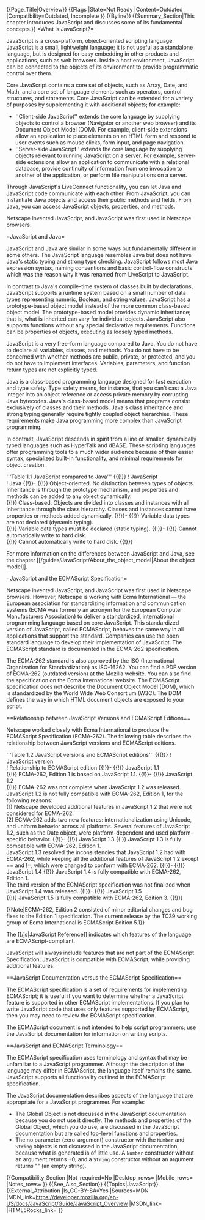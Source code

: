 {{Page_Title|Overview}}
{{Flags
|State=Not Ready
|Content=Outdated
|Compatibility=Outdated, Incomplete
}}
{{Byline}}
{{Summary_Section|This chapter introduces JavaScript and discusses some of its fundamental concepts.}}
=What is JavaScript?=

JavaScript is a cross-platform, object-oriented scripting language. JavaScript is a small, lightweight language; it is not useful as a standalone language, but is designed for easy embedding in other products and applications, such as web browsers. Inside a host environment, JavaScript can be connected to the objects of its environment to provide programmatic control over them.

Core JavaScript contains a core set of objects, such as Array, Date, and Math, and a core set of language elements such as operators, control structures, and statements. Core JavaScript can be extended for a variety of purposes by supplementing it with additional objects; for example:

* ''Client-side JavaScript'' extends the core language by supplying objects to control a browser (Navigator or another web browser) and its Document Object Model (DOM). For example, client-side extensions allow an application to place elements on an HTML form and respond to user events such as mouse clicks, form input, and page navigation.
* ''Server-side JavaScript'' extends the core language by supplying objects relevant to running JavaScript on a server. For example, server-side extensions allow an application to communicate with a relational database, provide continuity of information from one invocation to another of the application, or perform file manipulations on a server.

Through JavaScript's LiveConnect functionality, you can let Java and JavaScript code communicate with each other. From JavaScript, you can instantiate Java objects and access their public methods and fields. From Java, you can access JavaScript objects, properties, and methods.

Netscape invented JavaScript, and JavaScript was first used in Netscape browsers.

=JavaScript and Java=

JavaScript and Java are similar in some ways but fundamentally different in some others. The JavaScript language resembles Java but does not have Java's static typing and strong type checking. JavaScript follows most Java expression syntax, naming conventions and basic control-flow constructs which was the reason why it was renamed from LiveScript to JavaScript.

In contrast to Java's compile-time system of classes built by declarations, JavaScript supports a runtime system based on a small number of data types representing numeric, Boolean, and string values. JavaScript has a prototype-based object model instead of the more common class-based object model. The prototype-based model provides dynamic inheritance; that is, what is inherited can vary for individual objects. JavaScript also supports functions without any special declarative requirements. Functions can be properties of objects, executing as loosely typed methods.

JavaScript is a very free-form language compared to Java. You do not have to declare all variables, classes, and methods. You do not have to be concerned with whether methods are public, private, or protected, and you do not have to implement interfaces. Variables, parameters, and function return types are not explicitly typed.

Java is a class-based programming language designed for fast execution and type safety. Type safety means, for instance, that you can't cast a Java integer into an object reference or access private memory by corrupting Java bytecodes. Java's class-based model means that programs consist exclusively of classes and their methods. Java's class inheritance and strong typing generally require tightly coupled object hierarchies. These requirements make Java programming more complex than JavaScript programming.

In contrast, JavaScript descends in spirit from a line of smaller, dynamically typed languages such as HyperTalk and dBASE. These scripting languages offer programming tools to a much wider audience because of their easier syntax, specialized built-in functionality, and minimal requirements for object creation.

'''Table 1.1 JavaScript compared to Java'''
{{{!}}
! JavaScript 	
! Java
{{!}}-
{{!}} Object-oriented. No distinction between types of objects. Inheritance is through the prototype mechanism, and properties and methods can be added to any object dynamically. 	
{{!}} Class-based. Objects are divided into classes and instances with all inheritance through the class hierarchy. Classes and instances cannot have properties or methods added dynamically.
{{!}}-
{{!}} Variable data types are not declared (dynamic typing). 	
{{!}} Variable data types must be declared (static typing).
{{!}}-
{{!}} Cannot automatically write to hard disk. 	
{{!}} Cannot automatically write to hard disk.
{{!}}}


For more information on the differences between JavaScript and Java, see the chapter [[/guides/JavaScript/About_the_object_model|About the object model]].

=JavaScript and the ECMAScript Specification=

Netscape invented JavaScript, and JavaScript was first used in Netscape browsers. However, Netscape is working with Ecma International — the European association for standardizing information and communication systems (ECMA was formerly an acronym for the European Computer Manufacturers Association) to deliver a standardized, international programming language based on core JavaScript. This standardized version of JavaScript, called ECMAScript, behaves the same way in all applications that support the standard. Companies can use the open standard language to develop their implementation of JavaScript. The ECMAScript standard is documented in the ECMA-262 specification.

The ECMA-262 standard is also approved by the ISO (International Organization for Standardization) as ISO-16262. You can find a PDF version of ECMA-262 (outdated version) at the Mozilla website. You can also find the specification on the Ecma International website. The ECMAScript specification does not describe the Document Object Model (DOM), which is standardized by the World Wide Web Consortium (W3C). The DOM defines the way in which HTML document objects are exposed to your script.

==Relationship between JavaScript Versions and ECMAScript Editions==

Netscape worked closely with Ecma International to produce the ECMAScript Specification (ECMA-262). The following table describes the relationship between JavaScript versions and ECMAScript editions.

'''Table 1.2 JavaScript versions and ECMAScript editions'''
{{{!}}
! JavaScript version 	
! Relationship to ECMAScript edition
{{!}}-
{{!}} JavaScript 1.1 	
{{!}} ECMA-262, Edition 1 is based on JavaScript 1.1.
{{!}}-
{{!}} JavaScript 1.2 	
{{!}} ECMA-262 was not complete when JavaScript 1.2 was released. JavaScript 1.2 is not fully compatible with ECMA-262, Edition 1, for the following reasons: <br>(1) Netscape developed additional features in JavaScript 1.2 that were not considered for ECMA-262.
<br>(2) ECMA-262 adds two new features: internationalization using Unicode, and uniform behavior across all platforms. Several features of JavaScript 1.2, such as the Date object, were platform-dependent and used platform-specific behavior.
{{!}}-
{{!}} JavaScript 1.3
{{!}} JavaScript 1.3 is fully compatible with ECMA-262, Edition 1. <br>JavaScript 1.3 resolved the inconsistencies that JavaScript 1.2 had with ECMA-262, while keeping all the additional features of JavaScript 1.2 except == and !=, which were changed to conform with ECMA-262.
{{!}}-
{{!}} JavaScript 1.4
{{!}} JavaScript 1.4 is fully compatible with ECMA-262, Edition 1.<br>The third version of the ECMAScript specification was not finalized when JavaScript 1.4 was released.
{{!}}-
{{!}} JavaScript 1.5 	
{{!}} JavaScript 1.5 is fully compatible with ECMA-262, Edition 3.
{{!}}}

{{Note|ECMA-262, Edition 2 consisted of minor editorial changes and bug fixes to the Edition 1 specification. The  current release by the TC39 working group of Ecma International is ECMAScript Edition 5.1}}

The [[/js|JavaScript Reference]] indicates which features of the language are ECMAScript-compliant.

JavaScript will always include features that are not part of the ECMAScript Specification; JavaScript is compatible with ECMAScript, while providing additional features.

==JavaScript Documentation versus the ECMAScript Specification==

The ECMAScript specification is a set of requirements for implementing ECMAScript; it is useful if you want to determine whether a JavaScript feature is supported in other ECMAScript implementations. If you plan to write JavaScript code that uses only features supported by ECMAScript, then you may need to review the ECMAScript specification.

The ECMAScript document is not intended to help script programmers; use the JavaScript documentation for information on writing scripts.

==JavaScript and ECMAScript Terminology==

The ECMAScript specification uses terminology and syntax that may be unfamiliar to a JavaScript programmer. Although the description of the language may differ in ECMAScript, the language itself remains the same. JavaScript supports all functionality outlined in the ECMAScript specification.

The JavaScript documentation describes aspects of the language that are appropriate for a JavaScript programmer. For example:

* The Global Object is not discussed in the JavaScript documentation because you do not use it directly. The methods and properties of the Global Object, which you do use, are discussed in the JavaScript documentation but are called top-level functions and properties.
* The no parameter (zero-argument) constructor with the <code>Number</code> and <code>String</code> objects is not discussed in the JavaScript documentation, because what is generated is of little use. A <code>Number</code> constructor without an argument returns +0, and a <code>String</code> constructor without an argument returns "" (an empty string).

{{Compatibility_Section
|Not_required=No
|Desktop_rows=
|Mobile_rows=
|Notes_rows=
}}
{{See_Also_Section}}
{{Topics|JavaScript}}
{{External_Attribution
|Is_CC-BY-SA=Yes
|Sources=MDN
|MDN_link=https://developer.mozilla.org/en-US/docs/JavaScript/Guide/JavaScript_Overview
|MSDN_link=
|HTML5Rocks_link=
}}